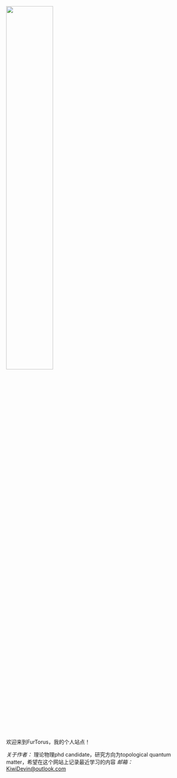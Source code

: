 <img src="https://kiwidevin.github.io/image.png" width="50%" height="50%">

欢迎来到FurTorus，我的个人站点！

*关于作者：* 理论物理phd candidate，研究方向为topological quantum matter，希望在这个网站上记录最近学习的内容
*邮箱：* KiwiDevin@outlook.com

